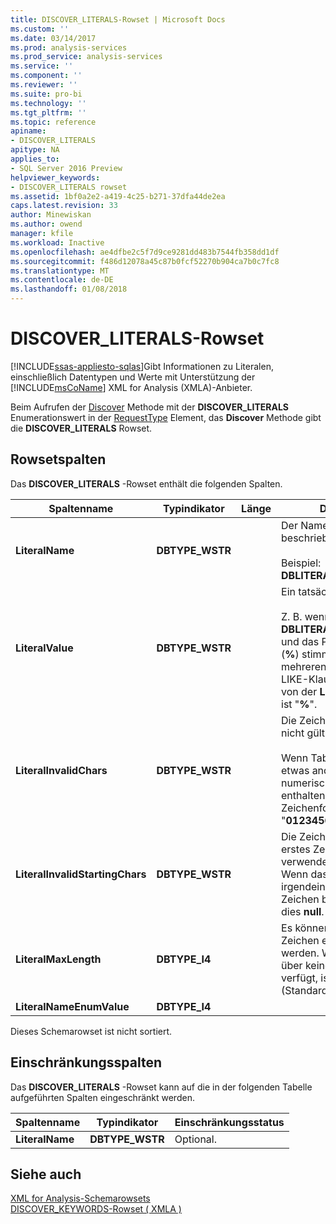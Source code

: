 ```yaml
---
title: DISCOVER_LITERALS-Rowset | Microsoft Docs
ms.custom: ''
ms.date: 03/14/2017
ms.prod: analysis-services
ms.prod_service: analysis-services
ms.service: ''
ms.component: ''
ms.reviewer: ''
ms.suite: pro-bi
ms.technology: ''
ms.tgt_pltfrm: ''
ms.topic: reference
apiname:
- DISCOVER_LITERALS
apitype: NA
applies_to:
- SQL Server 2016 Preview
helpviewer_keywords:
- DISCOVER_LITERALS rowset
ms.assetid: 1bf0a2e2-a419-4c25-b271-37dfa44de2ea
caps.latest.revision: 33
author: Minewiskan
ms.author: owend
manager: kfile
ms.workload: Inactive
ms.openlocfilehash: ae4dfbe2c5f7d9ce9281dd483b7544fb358dd1df
ms.sourcegitcommit: f486d12078a45c87b0fcf52270b904ca7b0c7fc8
ms.translationtype: MT
ms.contentlocale: de-DE
ms.lasthandoff: 01/08/2018
---
```

# <a name="discoverliterals-rowset"></a>DISCOVER_LITERALS-Rowset
[!INCLUDE[ssas-appliesto-sqlas](../../../includes/ssas-appliesto-sqlas.md)]Gibt Informationen zu Literalen, einschließlich Datentypen und Werte mit Unterstützung der [!INCLUDE[msCoName](../../../includes/msconame-md.md)] XML for Analysis (XMLA)-Anbieter.  
  
 Beim Aufrufen der [Discover](../../../analysis-services/xmla/xml-elements-methods-discover.md) Methode mit der **DISCOVER_LITERALS** Enumerationswert in der [RequestType](../../../analysis-services/xmla/xml-elements-properties/requesttype-element-xmla.md) Element, das **Discover** Methode gibt die **DISCOVER_LITERALS** Rowset.  
  
## <a name="rowset-columns"></a>Rowsetspalten  
 Das **DISCOVER_LITERALS** -Rowset enthält die folgenden Spalten.  
  
|Spaltenname|Typindikator|Länge|Description|  
|-----------------|--------------------|------------|-----------------|  
|**LiteralName**|**DBTYPE_WSTR**||Der Name des in der Zeile beschriebenen Literals.<br /><br /> Beispiel: **DBLITERAL_LIKE_PERCENT**|  
|**LiteralValue**|**DBTYPE_WSTR**||Ein tatsächlicher Literalwert.<br /><br /> Z. B. wenn **LiteralName** ist **DBLITERAL_LIKE_PERCENT** und das Prozentzeichen (**%**) stimmt mit keinem oder mehreren Zeichen in einer LIKE-Klausel, die den Wert von der **LiteralValue** Spalte ist "**%**".|  
|**LiteralInvalidChars**|**DBTYPE_WSTR**||Die Zeichen, die im Literal nicht gültig sind.<br /><br /> Wenn Tabellennamen z. B. etwas anderes als ein numerisches Zeichen enthalten können, ist diese Zeichenfolge "**0123456789**".|  
|**LiteralInvalidStartingChars**|**DBTYPE_WSTR**||Die Zeichen, die nicht als erstes Zeichen des Literals verwendet werden dürfen. Wenn das Literal mit irgendeinem gültigen Zeichen beginnen kann, ist dies **null**.|  
|**LiteralMaxLength**|**DBTYPE_I4**||Es können maximal 250 Zeichen eingegeben werden. Wenn die Spalte über keine maximale Länge verfügt, ist der Wert -1 (Standardwert).|  
|**LiteralNameEnumValue**|**DBTYPE_I4**|||  
  
 Dieses Schemarowset ist nicht sortiert.  
  
## <a name="restriction-columns"></a>Einschränkungsspalten  
 Das **DISCOVER_LITERALS** -Rowset kann auf die in der folgenden Tabelle aufgeführten Spalten eingeschränkt werden.  
  
|Spaltenname|Typindikator|Einschränkungsstatus|  
|-----------------|--------------------|-----------------------|  
|**LiteralName**|**DBTYPE_WSTR**|Optional.|  
  
## <a name="see-also"></a>Siehe auch  
 [XML for Analysis-Schemarowsets](../../../analysis-services/schema-rowsets/xml/xml-for-analysis-schema-rowsets.md)   
 [DISCOVER_KEYWORDS-Rowset &#40; XMLA &#41;](../../../analysis-services/schema-rowsets/xml/discover-keywords-rowset-xmla.md)  
  
  
